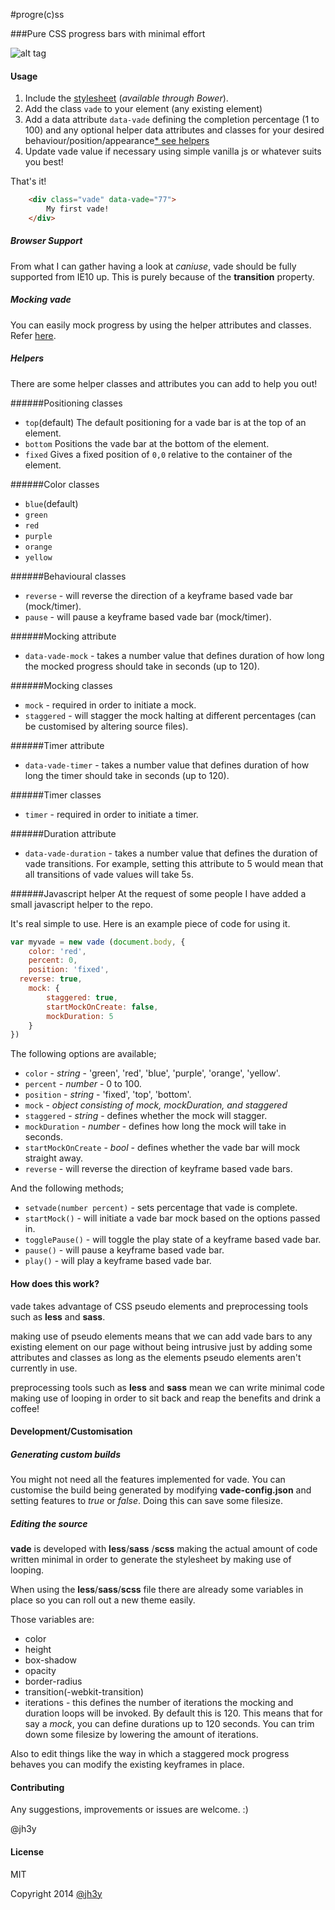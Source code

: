#progre(c)ss


###Pure CSS progress bars with minimal effort

![alt tag](https://raw.github.com/jh3y/pics/master/vade/vade.gif)

#### Usage
1. Include the [stylesheet](https://raw2.github.com/jh3y/vade/master/build/vade.css) (_available through Bower_).
2. Add the class `vade` to your element (any existing element)
3. Add a data attribute `data-vade` defining the completion percentage (1 to 100) and any optional helper data attributes and classes for your desired behaviour/position/appearance[* see helpers](#helpers)
4. Update vade value if necessary using simple vanilla js or whatever suits you best!

That's it!

```html
    <div class="vade" data-vade="77">
		My first vade!
	</div>
```

##### Browser Support

From what I can gather having a look at _caniuse_, vade should be fully supported from IE10 up. This is purely because of the __transition__ property.

##### Mocking vade

You can easily mock progress by using the helper attributes and classes. Refer [here](#helpers).

##### Helpers

There are some helper classes and attributes you can add to help you out!

######Positioning classes
* `top`(default)
	The default positioning for a vade bar is at the top of an element.
* `bottom`
	Positions the vade bar at the bottom of the element.
* `fixed`
	Gives a fixed position of `0,0` relative to the container of the element.

######Color classes
* `blue`(default)
* `green`
* `red`
* `purple`
* `orange`
* `yellow`

######Behavioural classes
* `reverse` - will reverse the direction of a keyframe based vade bar (mock/timer).
* `pause` - will pause a keyframe based vade bar (mock/timer).

######Mocking attribute
* `data-vade-mock` - takes a number value that defines duration of how long the mocked progress should take in seconds (up to 120).

######Mocking classes
* `mock` - required in order to initiate a mock.
* `staggered` - will stagger the mock halting at different percentages (can be customised by altering source files).

######Timer attribute
* `data-vade-timer` - takes a number value that defines duration of how long the timer should take in seconds (up to 120).

######Timer classes
* `timer` - required in order to initiate a timer.

######Duration attribute
* `data-vade-duration` - takes a number value that defines the duration of vade transitions. For example, setting this attribute to 5 would mean that all transitions of vade values will take 5s.

######Javascript helper
At the request of some people I have added a small javascript helper to the repo.

It's real simple to use. Here is an example piece of code for using it.

```javascript
var myvade = new vade (document.body, {
	color: 'red',
	percent: 0,
	position: 'fixed',
  reverse: true,
	mock: {
		staggered: true,
		startMockOnCreate: false,
		mockDuration: 5
	}
})
```

The following options are available;

* `color` - _string_ - 'green', 'red', 'blue', 'purple', 'orange', 'yellow'.
* `percent` - _number_ - 0 to 100.
* `position` - _string_ - 'fixed', 'top', 'bottom'.
* `mock` - _object consisting of mock, mockDuration, and staggered_
* `staggered` - _string_ - defines whether the mock will stagger.
* `mockDuration` - _number_ - defines how long the mock will take in seconds.
* `startMockOnCreate` - _bool_ - defines whether the vade bar will mock straight away.
* `reverse` - will reverse the direction of keyframe based vade bars.

And the following methods;

* `setvade(number percent)` - sets percentage that vade is complete.
* `startMock()` - will initiate a vade bar mock based on the options passed in.
* `togglePause()` - will toggle the play state of a keyframe based vade bar.
* `pause()` - will pause a keyframe based vade bar.
* `play()` - will play a keyframe based vade bar.

#### How does this work?
vade takes advantage of CSS pseudo elements and preprocessing tools such as __less__ and __sass__.

making use of pseudo elements means that we can add vade bars to any existing element on our page without being intrusive just by adding some attributes and classes as long as the elements pseudo elements aren't currently in use.

preprocessing tools such as __less__ and __sass__ mean we can write minimal code making use of looping in order to sit back and reap the benefits and drink a coffee!

#### Development/Customisation
##### Generating custom builds
You might not need all the features implemented for vade. You can customise the build being generated by modifying __vade-config.json__ and setting features to _true_ or _false_. Doing this can save some filesize.
##### Editing the source
__vade__ is developed with __less__/__sass__ /__scss__ making the actual amount of code written minimal in order to generate the stylesheet by making use of looping.

When using the __less__/__sass__/__scss__ file there are already some variables in place so you can roll out a new theme easily.

Those variables are:

* color
* height
* box-shadow
* opacity
* border-radius
* transition(-webkit-transition)
* iterations - this defines the number of iterations the mocking and duration loops will be invoked. By default this is 120. This means that for say a _mock_, you can define durations up to 120 seconds. You can trim down some filesize by lowering the amount of iterations.

Also to edit things like the way in which a staggered mock progress behaves you can modify the existing keyframes in place.

#### Contributing

Any suggestions, improvements or issues are welcome. :)

@jh3y

#### License

MIT

Copyright 2014 [@jh3y](https://github.com/jh3y)
